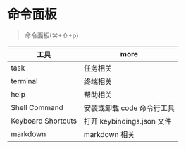 # 命令面板

> 命令面板(⌘+⇧+p)

| 工具               | more                       |
| ------------------ | -------------------------- |
| task               | 任务相关                   |
| terminal           | 终端相关                   |
| help               | 帮助相关                   |
| Shell Command      | 安装或卸载 code 命令行工具 |
| Keyboard Shortcuts | 打开 keybindings.json 文件 |
| markdown           | markdown 相关              |